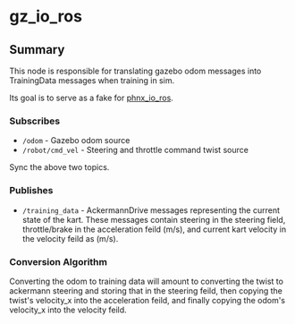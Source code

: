 # gz_io_ros

## Summary

This node is responsible for translating gazebo odom messages into TrainingData messages when training in sim.

Its goal is to serve as a fake for [phnx_io_ros](phnx_io_ros.md).

### Subscribes

- `/odom` - Gazebo odom source
- `/robot/cmd_vel` - Steering and throttle command twist source

Sync the above two topics.

### Publishes

- `/training_data` - AckermannDrive messages representing the current state of the kart.
  These messages contain steering in the steering field, throttle/brake in the acceleration feild (m/s), and current kart velocity
  in the velocity feild as (m/s).

### Conversion Algorithm

Converting the odom to training data will amount to converting the twist to ackermann steering and storing that in the steering feild,
then copying the twist's velocity_x into the acceleration feild, and finally copying the odom's velocity_x into the velocity feild.